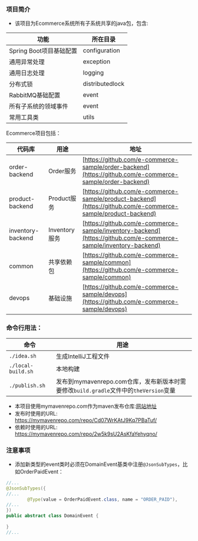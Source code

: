 ### 项目简介
- 该项目为Ecommerce系统所有子系统共享的java包，包含:

|功能|所在目录|
| --- | --- |
|Spring Boot项目基础配置|configuration|
|通用异常处理|exception|
|通用日志处理|logging|
|分布式锁|distributedlock|
|RabbitMQ基础配置|event|
|所有子系统的领域事件|event|
|常用工具类|utils|


Ecommerce项目包括：

|代码库|用途|地址|
| --- | --- | --- |
|order-backend|Order服务|[https://github.com/e-commerce-sample/order-backend](https://github.com/e-commerce-sample/order-backend)|
|product-backend|Product服务|[https://github.com/e-commerce-sample/product-backend](https://github.com/e-commerce-sample/product-backend)|
|inventory-backend|Inventory服务|[https://github.com/e-commerce-sample/inventory-backend](https://github.com/e-commerce-sample/inventory-backend)|
|common|共享依赖包|[https://github.com/e-commerce-sample/common](https://github.com/e-commerce-sample/common)|
|devops|基础设施|[https://github.com/e-commerce-sample/devops](https://github.com/e-commerce-sample/devops)|


### 命令行用法：

|命令|用途|
| --- | --- |
|`./idea.sh`|生成IntelliJ工程文件|
|`./local-build.sh`|本地构建|
|`./publish.sh`|发布到mymavenrepo.com仓库，发布新版本时需要修改`build.gradle`文件中的`theVersion`变量|

- 本项目使用mymavenrepo.com作为maven发布仓库:[网站地址](https://mymavenrepo.com/app/repos/F0lRvilYH123TUeMr5GN/)
- 发布时使用的URL: https://mymavenrepo.com/repo/Cd07WrKAtJ9Kq7PBaTuf/
- 依赖时使用的URL: https://mymavenrepo.com/repo/2w5k9sU2AsKfaYehyqno/


### 注意事项
- 添加新类型的event类时必须在DomainEvent基类中注册`@JsonSubTypes`，比如OrderPaidEvent：
```java
//...
@JsonSubTypes({
//...
        @Type(value = OrderPaidEvent.class, name = "ORDER_PAID"),
//...
})
public abstract class DomainEvent {
    
}
//...
```